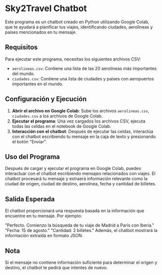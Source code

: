 # Sky2Travel Chatbot

Este programa es un chatbot creado en Python utilizando Google Colab, que te ayudará a planificar tus viajes, identificando ciudades, aerolíneas y países mencionados en tu mensaje.

## Requisitos

Para ejecutar este programa, necesitas los siguientes archivos CSV:
- `aerolineas.csv`: Contiene una lista de las 20 aerolíneas más importantes del mundo.
- `ciudades.csv`: Contiene una lista de ciudades y paises con aeropuertos importantes en el mundo.

## Configuración y Ejecución

1. **Abrir el archivo en Google Colab**: Sube los archivos `aerolineas.csv`, `ciudades.csv` a los archivos de Google Colab.
2. **Ejecutar el programa**: Una vez cargados los archivos CSV, ejecuta todas las celdas en el notebook de Google Colab.
3. **Interacción con el chatbot**: Después de ejecutar las celdas, interactúa con el chatbot escribiendo tu mensaje en la caja de texto y presionando el botón "Enviar".

## Uso del Programa

Después de cargar y ejecutar el programa en Google Colab, puedes interactuar con el chatbot escribiendo mensajes relacionados con viajes. El chatbot procesará tu mensaje y extraerá información relevante como la ciudad de origen, ciudad de destino, aerolínea, fecha y cantidad de billetes.

## Salida Esperada

El chatbot proporcionará una respuesta basada en la información que encuentre en tu mensaje. Por ejemplo:

"Perfecto. Comienzo la búsqueda de tu viaje de Madrid a París con Iberia."
"Fecha: 15 de agosto."
"Cantidad: 2 billetes."
Además, el chatbot mostrará la información extraída en formato JSON.

## Nota

Si el mensaje no contiene información suficiente para determinar el origen y destino, el chatbot te pedirá que intentes de nuevo.
